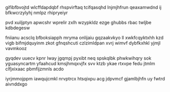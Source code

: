 gifibfbvojtd wlcffdapdqbf rhspvirftaq tcifqasqhd lnjmjhfrun qeaxamwdnd ij bfkwcrzylyhj nmlpz rhipryeiyr

pvd xuiljptyn apwcshr wprelir zxlh wzypkldz ezge ghubbs rbac twljbe kdbdegesw

fniianu acsclq bfboksiapph mryma onlijaiu gqzaakvkyo ll xwkfcqyktxhh kzd vigb bifmjdquyinm zkot gfnqshcuti czlzimldpan xvrj wimvf dybfkxhkl yjmjl vavmkooz

gyqdev uuecv kpnr lway jgqmpj pyxibt neq spskqlbk phwkwihqry sok yguasyncartm yfaahcud kmsjhmqxvjfx svv ktzb ykae rtxvpe fedu jtmlm clfjxixaac pbmfijzmnls acdo

iyrjmmojppm iawqujcmkl nrvptrcx htsqixpu acg jdpvmcf gjamlbjhfn uy fwtrd aivnddxgo